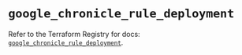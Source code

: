 # `google_chronicle_rule_deployment`

Refer to the Terraform Registry for docs: [`google_chronicle_rule_deployment`](https://registry.terraform.io/providers/hashicorp/google/6.48.0/docs/resources/chronicle_rule_deployment).
